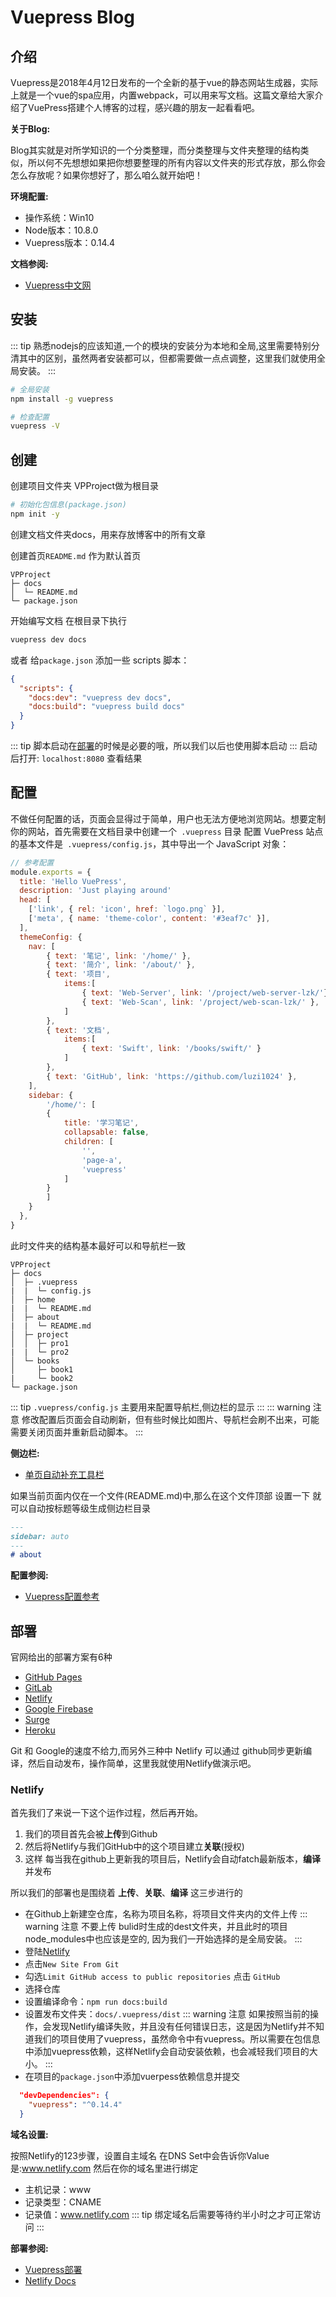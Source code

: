 # Vuepress Blog

<Bit/>

## 介绍

Vuepress是2018年4月12日发布的一个全新的基于vue的静态网站生成器，实际上就是一个vue的spa应用，内置webpack，可以用来写文档。这篇文章给大家介绍了VuePress搭建个人博客的过程，感兴趣的朋友一起看看吧。

**关于Blog:**

Blog其实就是对所学知识的一个分类整理，而分类整理与文件夹整理的结构类似，所以何不先想想如果把你想要整理的所有内容以文件夹的形式存放，那么你会怎么存放呢？如果你想好了，那么咱么就开始吧！

**环境配置:**
- 操作系统：Win10
- Node版本：10.8.0
- Vuepress版本：0.14.4

**文档参阅:**
- [Vuepress中文网](http://caibaojian.com/vuepress/)

## 安装
::: tip
熟悉nodejs的应该知道,一个的模块的安装分为本地和全局,这里需要特别分清其中的区别，虽然两者安装都可以，但都需要做一点点调整，这里我们就使用全局安装。
:::
``` bash
# 全局安装
npm install -g vuepress

# 检查配置
vuepress -V
```

## 创建
创建项目文件夹 VPProject做为根目录
``` bash
# 初始化包信息(package.json)
npm init -y
```
创建文档文件夹docs，用来存放博客中的所有文章

创建首页`README.md` 作为默认首页

```
VPProject
├─ docs
│  └─ README.md
└─ package.json
```
开始编写文档  在根目录下执行
``` bash
vuepress dev docs
```
或者 给`package.json` 添加一些 scripts 脚本：
``` json
{
  "scripts": {
    "docs:dev": "vuepress dev docs",
    "docs:build": "vuepress build docs"
  }
}
```
::: tip
脚本启动在[部署](#部署)的时候是必要的哦，所以我们以后也使用脚本启动
:::
启动后打开: `localhost:8080` 查看结果

## 配置
不做任何配置的话，页面会显得过于简单，用户也无法方便地浏览网站。想要定制你的网站，首先需要在文档目录中创建一个` .vuepress` 目录
配置 VuePress 站点的基本文件是` .vuepress/config.js`，其中导出一个 JavaScript 对象：
``` js
// 参考配置
module.exports = {
  title: 'Hello VuePress',
  description: 'Just playing around'
  head: [
	['link', { rel: 'icon', href: `logo.png` }],
	['meta', { name: 'theme-color', content: '#3eaf7c' }],
  ],
  themeConfig: {
    nav: [
		{ text: '笔记', link: '/home/' },
		{ text: '简介', link: '/about/' },
		{ text: '项目', 
			items:[
				{ text: 'Web-Server', link: '/project/web-server-lzk/'},
				{ text: 'Web-Scan', link: '/project/web-scan-lzk/' },
			]
		},
		{ text: '文档', 
			items:[
				{ text: 'Swift', link: '/books/swift/' }
			]
		},
		{ text: 'GitHub', link: 'https://github.com/luzi1024' },
    ],
	sidebar: {
		'/home/': [
		{
			title: '学习笔记',
			collapsable: false,
			children: [
				'',
				'page-a',
				'vuepress'
			]
		}
		]
    }
  },
}
```

此时文件夹的结构基本最好可以和导航栏一致
```
VPProject
├─ docs
│  ├─ .vuepress
|  |  └─ config.js
│  ├─ home
|  |  └─ README.md
│  ├─ about
|  |  └─ README.md
│  ├─ project
│  │  ├─ pro1
|  |  └─ pro2
│  └─ books
│     ├─ book1
|     └─ book2
└─ package.json
```

::: tip
`.vuepress/config.js` 主要用来配置导航栏,侧边栏的显示
:::
::: warning 注意
修改配置后页面会自动刷新，但有些时候比如图片、导航栏会刷不出来，可能需要关闭页面并重新启动脚本。
:::

**侧边栏:**
- [单页自动补充工具栏](http://caibaojian.com/vuepress/default-theme-config/#%E5%8D%95%E9%A1%B5%E8%87%AA%E5%8A%A8%E8%A1%A5%E5%85%85%E5%B7%A5%E5%85%B7%E6%A0%8F-auto-sidebar-for-single-pages)

如果当前页面内仅在一个文件(README.md)中,那么在这个文件顶部 设置一下 就可以自动按标题等级生成侧边栏目录
``` md
---
sidebar: auto
---
# about
```

**配置参阅:**

- [Vuepress配置参考](http://caibaojian.com/vuepress/config/)

## 部署

官网给出的部署方案有6种
- [GitHub Pages](https://vuepress.vuejs.org/guide/deploy.html#github-pages)
- [GitLab](https://vuepress.vuejs.org/guide/deploy.html#gitlab-pages-and-gitlab-ci)
- [Netlify](https://vuepress.vuejs.org/guide/deploy.html#netlify)
- [Google Firebase](https://vuepress.vuejs.org/guide/deploy.html#google-firebase)
- [Surge](https://vuepress.vuejs.org/guide/deploy.html#surge)
- [Heroku](https://vuepress.vuejs.org/guide/deploy.html#heroku)

Git 和 Google的速度不给力,而另外三种中 Netlify 可以通过 github同步更新编译，然后自动发布，操作简单，这里我就使用Netlify做演示吧。
### Netlify
首先我们了来说一下这个运作过程，然后再开始。
1. 我们的项目首先会被**上传**到Github
2. 然后将Netlify与我们GitHub中的这个项目建立**关联**(授权)
3. 这样 每当我在github上更新我的项目后，Netlify会自动fatch最新版本，**编译**并发布

所以我们的部署也是围绕着 **上传**、**关联**、**编译** 这三步进行的

- 在Github上新建空仓库，名称为项目名称，将项目文件夹内的文件上传
::: warning 注意
不要上传 bulid时生成的dest文件夹，并且此时的项目node_modules中也应该是空的,
因为我们一开始选择的是全局安装。
:::
- 登陆[Netlify](https://app.netlify.com/)
- 点击`New Site From Git`
- 勾选`Limit GitHub access to public repositories` 点击 `GitHub`
- 选择仓库
- 设置编译命令：`npm run docs:build`
- 设置发布文件夹：`docs/.vuepress/dist`
::: warning 注意
如果按照当前的操作，会发现Netlify编译失败，并且没有任何错误日志，这是因为Netlify并不知道我们的项目使用了vuepress，虽然命令中有vuepress。所以需要在包信息中添加vuepress依赖，这样Netlify会自动安装依赖，也会减轻我们项目的大小。
:::
- 在项目的`package.json`中添加vuerpess依赖信息并提交
``` json
  "devDependencies": {
    "vuepress": "^0.14.4"
  }
```
**域名设置:**

按照Netlify的123步骤，设置自主域名 在DNS Set中会告诉你Value是:www.netlify.com
然后在你的域名里进行绑定
- 主机记录：www
- 记录类型：CNAME
- 记录值：www.netlify.com
::: tip
绑定域名后需要等待约半小时之才可正常访问
:::

**部署参阅:**
- [Vuepress部署](http://caibaojian.com/vuepress/guide/deploy.html#%E9%83%A8%E7%BD%B2)
- [Netlify Docs](https://www.netlify.com/docs/build-gotchas/#command-not-found)